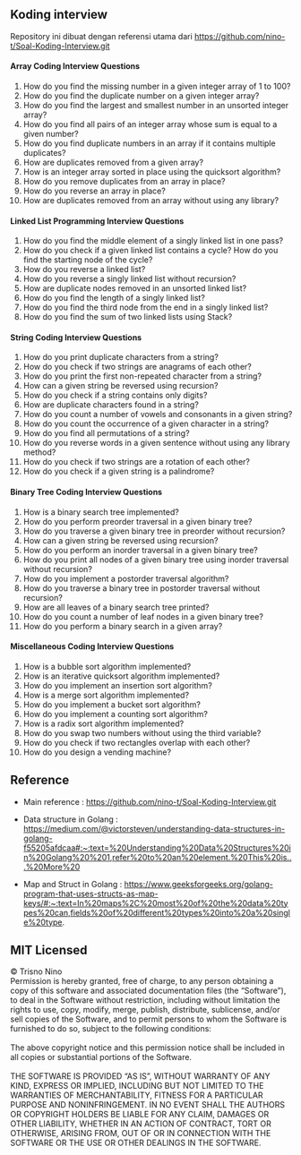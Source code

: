  ## Koding interview

Repository ini dibuat dengan referensi utama dari https://github.com/nino-t/Soal-Koding-Interview.git

#### Array Coding Interview Questions

1. How do you find the missing number in a given integer array of 1 to 100?
2. How do you find the duplicate number on a given integer array?
3. How do you find the largest and smallest number in an unsorted integer array?
4. How do you find all pairs of an integer array whose sum is equal to a given number?
5. How do you find duplicate numbers in an array if it contains multiple duplicates? 
6. How are duplicates removed from a given array?
7. How is an integer array sorted in place using the quicksort algorithm?
8. How do you remove duplicates from an array in place?
9. How do you reverse an array in place? 
10. How are duplicates removed from an array without using any library?



#### Linked List Programming Interview Questions

1. How do you find the middle element of a singly linked list in one pass?
2. How do you check if a given linked list contains a cycle? How do you find the starting node of the cycle?
3. How do you reverse a linked list?
4. How do you reverse a singly linked list without recursion?
5. How are duplicate nodes removed in an unsorted linked list?
6. How do you find the length of a singly linked list?
7. How do you find the third node from the end in a singly linked list?
8. How do you find the sum of two linked lists using Stack?



#### String Coding Interview Questions

1. How do you print duplicate characters from a string?
2. How do you check if two strings are anagrams of each other?
3. How do you print the first non-repeated character from a string?
4. How can a given string be reversed using recursion?
5. How do you check if a string contains only digits?
6. How are duplicate characters found in a string?
7. How do you count a number of vowels and consonants in a given string?
8. How do you count the occurrence of a given character in a string?
9. How do you find all permutations of a string?
10. How do you reverse words in a given sentence without using any library method?
11. How do you check if two strings are a rotation of each other?
12. How do you check if a given string is a palindrome?



#### Binary Tree Coding Interview Questions

1. How is a binary search tree implemented?
2. How do you perform preorder traversal in a given binary tree?
3. How do you traverse a given binary tree in preorder without recursion? 
4. How can a given string be reversed using recursion?
5. How do you perform an inorder traversal in a given binary tree?
6. How do you print all nodes of a given binary tree using inorder traversal without recursion?
7. How do you implement a postorder traversal algorithm?
8. How do you traverse a binary tree in postorder traversal without recursion?
9. How are all leaves of a binary search tree printed?
10. How do you count a number of leaf nodes in a given binary tree?
11. How do you perform a binary search in a given array?

    
#### Miscellaneous Coding Interview Questions

1. How is a bubble sort algorithm implemented?
2. How is an iterative quicksort algorithm implemented? 
3. How do you implement an insertion sort algorithm?
4. How is a merge sort algorithm implemented?
5. How do you implement a bucket sort algorithm?
6. How do you implement a counting sort algorithm?
7. How is a radix sort algorithm implemented?
8. How do you swap two numbers without using the third variable?
9. How do you check if two rectangles overlap with each other?
10. How do you design a vending machine?


## Reference

- Main reference : https://github.com/nino-t/Soal-Koding-Interview.git

- Data structure in Golang : https://medium.com/@victorsteven/understanding-data-structures-in-golang-f55205afdcaa#:~:text=%20Understanding%20Data%20Structures%20in%20Golang%20%201,refer%20to%20an%20element.%20This%20is...%20More%20

- Map and Struct in Golang : https://www.geeksforgeeks.org/golang-program-that-uses-structs-as-map-keys/#:~:text=In%20maps%2C%20most%20of%20the%20data%20types%20can,fields%20of%20different%20types%20into%20a%20single%20type.


## MIT Licensed
&copy; Trisno Nino
<br>
Permission is hereby granted, free of charge, to any person obtaining a copy of this software and associated documentation files (the “Software”), to deal in the Software without restriction, including without limitation the rights to use, copy, modify, merge, publish, distribute, sublicense, and/or sell copies of the Software, and to permit persons to whom the Software is furnished to do so, subject to the following conditions:
<br>
<br>
The above copyright notice and this permission notice shall be included in all copies or substantial portions of the Software.
<br>
<br>
THE SOFTWARE IS PROVIDED “AS IS”, WITHOUT WARRANTY OF ANY KIND, EXPRESS OR IMPLIED, INCLUDING BUT NOT LIMITED TO THE WARRANTIES OF MERCHANTABILITY, FITNESS FOR A PARTICULAR PURPOSE AND NONINFRINGEMENT. IN NO EVENT SHALL THE AUTHORS OR COPYRIGHT HOLDERS BE LIABLE FOR ANY CLAIM, DAMAGES OR OTHER LIABILITY, WHETHER IN AN ACTION OF CONTRACT, TORT OR OTHERWISE, ARISING FROM, OUT OF OR IN CONNECTION WITH THE SOFTWARE OR THE USE OR OTHER DEALINGS IN THE SOFTWARE.